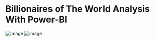 # Billionaires of The World Analysis With Power-BI

![image](https://user-images.githubusercontent.com/97459174/232242237-5b978dc7-dae0-4a95-a382-1b8be909330c.png)
![image](https://user-images.githubusercontent.com/97459174/232242279-b173a3b3-6f5b-46bc-bec6-d9bbb966d520.png)
